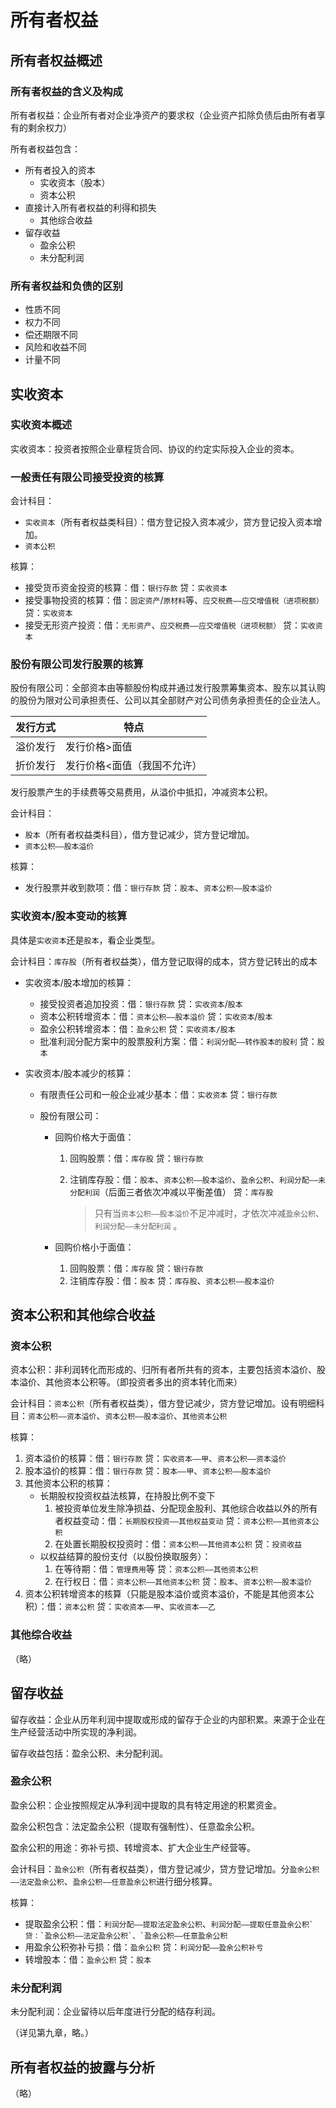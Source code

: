 # 所有者权益

## 所有者权益概述

### 所有者权益的含义及构成

所有者权益：企业所有者对企业净资产的要求权（企业资产扣除负债后由所有者享有的剩余权力）

所有者权益包含：

+ 所有者投入的资本
  + 实收资本（股本）
  + 资本公积
+ 直接计入所有者权益的利得和损失
  + 其他综合收益
+ 留存收益
  + 盈余公积
  + 未分配利润

### 所有者权益和负债的区别

+ 性质不同
+ 权力不同
+ 偿还期限不同
+ 风险和收益不同
+ 计量不同



## 实收资本

### 实收资本概述

实收资本：投资者按照企业章程货合同、协议的约定实际投入企业的资本。

### 一般责任有限公司接受投资的核算

会计科目：

+ `实收资本`（所有者权益类科目）：借方登记投入资本减少，贷方登记投入资本增加。
+ `资本公积`

核算：

+ 接受货币资金投资的核算：借：`银行存款` 贷：`实收资本`
+ 接受事物投资的核算：借：`固定资产`/`原材料`等、`应交税费——应交增值税（进项税额）` 贷：`实收资本`
+ 接受无形资产投资：借：`无形资产`、`应交税费——应交增值税（进项税额）` 贷：`实收资本`

### 股份有限公司发行股票的核算

股份有限公司：全部资本由等额股份构成并通过发行股票筹集资本、股东以其认购的股份为限对公司承担责任、公司以其全部财产对公司债务承担责任的企业法人。

| 发行方式 | 特点                        |
| -------- | --------------------------- |
| 溢价发行 | 发行价格>面值               |
| 折价发行 | 发行价格<面值（我国不允许） |

发行股票产生的手续费等交易费用，从溢价中抵扣，冲减资本公积。

会计科目：

+ `股本`（所有者权益类科目），借方登记减少，贷方登记增加。
+ `资本公积——股本溢价`

核算：

+ 发行股票并收到款项：借：`银行存款` 贷：`股本`、`资本公积——股本溢价`

### 实收资本/股本变动的核算

具体是`实收资本`还是`股本`，看企业类型。

会计科目：`库存股`（所有者权益类），借方登记取得的成本，贷方登记转出的成本

+ 实收资本/股本增加的核算：

  + 接受投资者追加投资：借：`银行存款` 贷：`实收资本`/`股本`
  + 资本公积转增资本：借：`资本公积——股本溢价` 贷：`实收资本`/`股本`
  + 盈余公积转增资本：借：`盈余公积` 贷：`实收资本/股本`
  + 批准利润分配方案中的股票股利方案：借：`利润分配——转作股本的股利` 贷：`股本`

+ 实收资本/股本减少的核算：

  + 有限责任公司和一般企业减少基本：借：`实收资本` 贷：`银行存款`

  + 股份有限公司：

    + 回购价格大于面值：

      1. 回购股票：借：`库存股` 贷：`银行存款`

      2. 注销库存股：借：`股本`、`资本公积——股本溢价`、`盈余公积`、`利润分配——未分配利润`（后面三者依次冲减以平衡差值） 贷：`库存股`

         > 只有当`资本公积——股本溢价`不足冲减时，才依次冲减`盈余公积`、`利润分配——未分配利润` 。

    + 回购价格小于面值：

      1. 回购股票：借：`库存股` 贷：`银行存款`
      2. 注销库存股：借：`股本` 贷：`库存股`、`资本公积——股本溢价`



## 资本公积和其他综合收益

### 资本公积

资本公积：非利润转化而形成的、归所有者所共有的资本，主要包括资本溢价、股本溢价、其他资本公积等。（即投资者多出的资本转化而来）

会计科目：`资本公积`（所有者权益类），借方登记减少，贷方登记增加。设有明细科目：`资本公积——资本溢价`、`资本公积——股本溢价`、`其他资本公积`

核算：

1. 资本溢价的核算：借：`银行存款` 贷：`实收资本——甲`、`资本公积——资本溢价`
2. 股本溢价的核算：借：`银行存款` 贷：`股本——甲`、`资本公积——股本溢价`
3. 其他资本公积的核算：
   + 长期股权投资权益法核算，在持股比例不变下
     1. 被投资单位发生除净损益、分配现金股利、其他综合收益以外的所有者权益变动：借：`长期股权投资——其他权益变动` 贷：`资本公积——其他资本公积`
     2. 在处置长期股权投资时：借：`资本公积——其他资本公积` 贷：`投资收益`
   + 以权益结算的股份支付（以股份换取服务）：
     1. 在等待期：借：`管理费用`等 贷：`资本公积——其他资本公积`
     2. 在行权日：借：`资本公积——其他资本公积` 贷：`股本`、`资本公积——股本溢价`
4. 资本公积转增资本的核算（只能是股本溢价或资本溢价，不能是其他资本公积）：借：`资本公积` 贷：`实收资本——甲`、`实收资本——乙`

### 其他综合收益

（略）



## 留存收益

留存收益：企业从历年利润中提取或形成的留存于企业的内部积累。来源于企业在生产经营活动中所实现的净利润。

留存收益包括：盈余公积、未分配利润。

### 盈余公积

盈余公积：企业按照规定从净利润中提取的具有特定用途的积累资金。

盈余公积包含：法定盈余公积（提取有强制性）、任意盈余公积。

盈余公积的用途：弥补亏损、转增资本、扩大企业生产经营等。

会计科目：`盈余公积`（所有者权益类），借方登记减少，贷方登记增加。分`盈余公积——法定盈余公积`、`盈余公积——任意盈余公积`进行细分核算。

核算：

+ 提取盈余公积：借：`利润分配——提取法定盈余公积`、``利润分配——提取任意盈余公积`  贷：`盈余公积——法定盈余公积`、`盈余公积——任意盈余公积``
+ 用盈余公积弥补亏损：借：`盈余公积` 贷：`利润分配——盈余公积补亏`
+ 转增股本：借：`盈余公积` 贷：`股本`

### 未分配利润

未分配利润：企业留待以后年度进行分配的结存利润。

（详见第九章，略。）



## 所有者权益的披露与分析

（略）